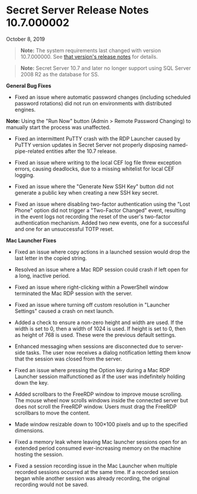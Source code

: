[title]: # (Secret Server Release Notes 10.7.000002)
[tags]: # (Release Notes)
[priority]: #
[display]: # (search,content,print)

# Secret Server Release Notes 10.7.000002

October 8, 2019

>**Note:** The system requirements last changed with version 10.7.000000. See [that version's release notes](./ss-rn-10-7-000000.md) for details.

> **Note:** Secret Server 10.7 and later no longer support using SQL Server 2008 R2 as the database for SS.

**General Bug Fixes**

- Fixed an issue where automatic password changes (including scheduled password rotations) did not run on environments with distributed engines.

**Note:** Using the "Run Now" button (Admin > Remote Password Changing) to manually start the process was unaffected.

- Fixed an intermittent PuTTY crash with the RDP Launcher caused by PuTTY version updates in Secret Server not properly disposing named-pipe-related entities after the 10.7 release.

- Fixed an issue where writing to the local CEF log file threw exception errors, causing deadlocks, due to a missing whitelist for local CEF logging.

- Fixed an issue where the "Generate New SSH Key" button did not generate a public key when creating a new SSH key secret.

- Fixed an issue where disabling two-factor authentication using the "Lost Phone" option did not trigger a "Two-Factor Changed" event, resulting in the event logs not recording the reset of the user's two-factor authentication mechanism. Added two new events, one for a successful and one for an unsuccessful TOTP reset.

**Mac Launcher Fixes**

- Fixed an issue where copy actions in a launched session would drop the last letter in the copied string.

- Resolved an issue where a Mac RDP session could crash if left open for a long, inactive period.

- Fixed an issue where right-clicking within a PowerShell window terminated the Mac RDP session with the server.

- Fixed an issue where turning off custom resolution in "Launcher Settings" caused a crash on next launch.

- Added a check to ensure a non-zero height and width are used. If the width is set to 0, then a width of 1024 is used. If height is set to 0, then as height of 768 is used. These were the previous default settings.

- Enhanced messaging when sessions are disconnected due to server-side tasks. The user now receives a dialog notification letting them know that the session was closed from the server.

- Fixed an issue where pressing the Option key during a Mac RDP Launcher session malfunctioned as if the user was indefinitely holding down the key.

- Added scrollbars to the FreeRDP window to improve mouse scrolling. The mouse wheel now scrolls windows inside the connected server but does not scroll the FreeRDP window. Users must drag the FreeRDP scrollbars to move the content.

- Made window resizable down to 100×100 pixels and up to the specified dimensions.

- Fixed a memory leak where leaving Mac launcher sessions open for an extended period consumed ever-increasing memory on the machine hosting the session.

- Fixed a session recording issue in the Mac Launcher when multiple recorded sessions occurred at the same time. If a recorded session began while another session was already recording, the original recording would not be saved.


